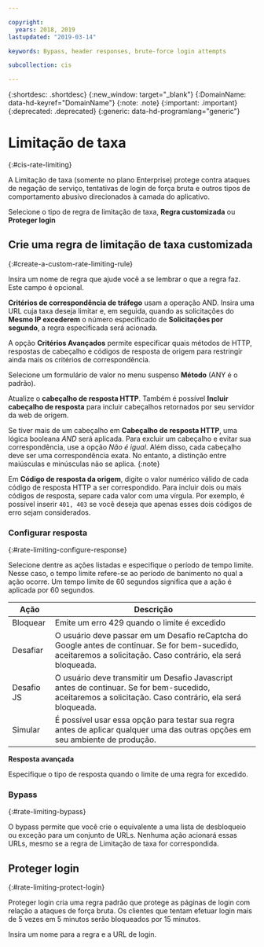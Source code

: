 ```yaml
---

copyright:
  years: 2018, 2019
lastupdated: "2019-03-14"

keywords: Bypass, header responses, brute-force login attempts

subcollection: cis

---
```


{:shortdesc: .shortdesc}
{:new_window: target="_blank"}
{:DomainName: data-hd-keyref="DomainName"}
{:note: .note}
{:important: .important}
{:deprecated: .deprecated}
{:generic: data-hd-programlang="generic"}

# Limitação de taxa
{:#cis-rate-limiting}

A Limitação de taxa (somente no plano Enterprise) protege contra ataques de negação de serviço, tentativas de login de força bruta e outros tipos de comportamento abusivo direcionados à camada do aplicativo.

Selecione o tipo de regra de limitação de taxa, **Regra customizada** ou **Proteger login**

## Crie uma regra de limitação de taxa customizada
{:#create-a-custom-rate-limiting-rule}

Insira um nome de regra que ajude você a se lembrar o que a regra faz. Este campo é opcional.

**Critérios de correspondência de tráfego** usam a operação AND. Insira uma URL cuja taxa deseja limitar e, em seguida, quando as solicitações do **Mesmo IP excederem** o número especificado de **Solicitações por segundo**, a regra especificada será acionada.

A opção **Critérios Avançados** permite especificar quais métodos de HTTP, respostas de cabeçalho e códigos de resposta de origem para restringir ainda mais os critérios de correspondência. 

Selecione um formulário de valor no menu suspenso **Método** (ANY é o padrão).  

Atualize o **cabeçalho de resposta HTTP**.  Também é possível **Incluir cabeçalho de resposta** para incluir cabeçalhos retornados por seu servidor da web de origem. 

Se tiver mais de um cabeçalho em **Cabeçalho de resposta HTTP**, uma lógica booleana _AND_ será aplicada.  Para excluir um cabeçalho e evitar sua correspondência, use a opção _Não é igual_. Além disso, cada cabeçalho deve ser uma correspondência exata. No entanto, a distinção entre maiúsculas e minúsculas não se aplica.
{:note}

Em **Código de resposta da origem**, digite o valor numérico válido de cada código de resposta HTTP a ser correspondido.  Para incluir dois ou mais códigos de resposta, separe cada valor com uma vírgula. Por exemplo, é possível inserir `401, 403` se você deseja que apenas esses dois códigos de erro sejam considerados. 

### Configurar resposta
{:#rate-limiting-configure-response}

Selecione dentre as ações listadas e especifique o período de tempo limite. Nesse caso, o tempo limite refere-se ao período de banimento no qual a ação ocorre. Um tempo limite de 60 segundos significa que a ação é aplicada por 60 segundos.

|Ação| Descrição|
|------|------------|
|Bloquear | Emite um erro 429 quando o limite é excedido|
|Desafiar | O usuário deve passar em um Desafio reCaptcha do Google antes de continuar. Se for bem-sucedido, aceitaremos a solicitação. Caso contrário, ela será bloqueada.| 	
|Desafio JS |	O usuário deve transmitir um Desafio Javascript antes de continuar. Se for bem-sucedido, aceitaremos a solicitação. Caso contrário, ela será bloqueada.
|Simular| É possível usar essa opção para testar sua regra antes de aplicar qualquer uma das outras opções em seu ambiente de produção.

**Resposta avançada**

Especifique o tipo de resposta quando o limite de uma regra for excedido. 

### Bypass
{:#rate-limiting-bypass}

O bypass permite que você crie o equivalente a uma lista de desbloqueio ou exceção para um conjunto de URLs.  Nenhuma ação acionará essas URLs, mesmo se a regra de Limitação de taxa for correspondida.

## Proteger login
{:#rate-limiting-protect-login}

Proteger login cria uma regra padrão que protege as páginas de login com relação a ataques de força bruta. Os clientes que tentam efetuar login mais de 5 vezes em 5 minutos serão bloqueados por 15 minutos. 

Insira um nome para a regra e a URL de login.
